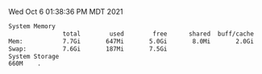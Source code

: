 Wed Oct  6 01:38:36 PM MDT 2021
```bash
System Memory
               total        used        free      shared  buff/cache   available
Mem:           7.7Gi       647Mi       5.0Gi       8.0Mi       2.0Gi       6.7Gi
Swap:          7.6Gi       187Mi       7.5Gi
System Storage
660M	.
```
```bash
